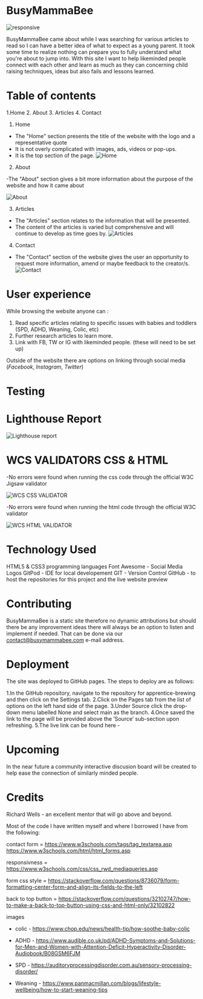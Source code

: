 # BusyMammaBee #
![responsive](https://user-images.githubusercontent.com/88729876/139498960-73c33f24-dcea-4b11-a719-b0616aca8183.jpg)

 BusyMammaBee came about while I was searching for various articles to read so I can have a better idea of what to expect as a young parent. It took some time to realize nothing can prepare you to fully understand what you're about to jump into. With this site I want to help likeminded people connect with each other and learn as much as they can concerning child raising techniques, ideas but also fails and lessons learned.

 # Table of contents #
 
 1.Home
 2. About
 3. Articles
 4. Contact
 
 
 
 1. Home
- The  "Home" section presents the title of the website with the logo and a representative quote
- It is not overly complicated with images, ads, videos or pop-ups.
- It is the top section of the page.
 ![Home](https://user-images.githubusercontent.com/88729876/138574564-7786f77f-e5ac-4f72-8e12-25683cfecea1.jpg)

 2. About

-The "About" section gives a bit more information about the purpose of the website and how it came about

 ![About](https://user-images.githubusercontent.com/88729876/138574566-966c474b-cbff-4bfd-a1c5-02c6ebc13210.jpg)

 3. Articles

- The "Articles" section relates to the information that will be presented.
- The content of the articles is varied but comprehensive and will continue to develop as time goes by.
 ![Articles](https://user-images.githubusercontent.com/88729876/138574568-bcf2b416-0d4f-4cbe-a53e-9988d45f52a1.jpg)

 4. Contact
 
 - The "Contact" section of the website gives the user an opportunity to request more information, amend or maybe feedback to the creator/s.
![Contact](https://user-images.githubusercontent.com/88729876/138574570-1edd2e0c-df9c-4754-9824-183c1ff49374.jpg)

# User experience #

While browsing the website anyone can :

1. Read specific articles relating to specific issues with babies and toddlers (SPD, ADHD, Weaning, Colic, etc)
2. Further research articles to learn more.
3. Link with FB, TW or IG with likeminded people. (these will need to be set up)

Outside of the website there are options on linking through social media (*Facebook*, *Instagram*,  *Twitter*)

# Testing #


# Lighthouse Report #
![Lighthouse report](https://user-images.githubusercontent.com/88729876/138574355-74129f97-a1db-460d-b018-94244149f521.jpg)


# WCS VALIDATORS CSS & HTML #

-No errors were found when running the css code through the official W3C Jigsaw validator

![WCS CSS VALIDATOR](https://user-images.githubusercontent.com/88729876/138574373-ff97db7e-72a0-4f5e-85ee-acf1904e8185.jpg)

-No errors were found when running the html code through the official W3C validator

![WCS HTML VALIDATOR](https://user-images.githubusercontent.com/88729876/138574376-ce9890d5-61ff-4fd0-87f2-8c84bdd724f2.jpg)


# Technology Used #
HTML5 & CSS3 programming languages
Font Awesome - Social Media Logos
GitPod - IDE for local developement
GIT - Version Control
GitHub - to host the repositories for this project and the live website preview

# Contributing #

BusyMammaBee is a static site therefore no dynamic attributions but should there be any improvement ideas there will always be an option to listen and implement if needed. That can be done via our contact@busymammabee.com e-mail address.

# Deployment #
The site was deployed to GitHub pages. The steps to deploy are as follows:

1.In the GitHub repository, navigate to the repository for apprentice-brewing and then click on the Settings tab.
2.Click on the Pages tab from the list of options on the left hand side of the page.
3.Under Source click the drop-down menu labelled None and select main as the branch.
4.Once saved the link to the page will be provided above the ‘Source’ sub-section upon refreshing.
5.The live link can be found here -
# Upcoming #

In the near future a community interactive discusion board will be created to help ease the connection of similarly minded people.


# Credits 

Richard Wells - an excellent mentor that will go above and beyond.

Most of the code I have written myself and where I borrowed I have from the following:

contact form = https://www.w3schools.com/tags/tag_textarea.asp
               https://www.w3schools.com/html/html_forms.asp

responsivness = https://www.w3schools.com/css/css_rwd_mediaqueries.asp

form css style = https://stackoverflow.com/questions/8736079/form-formatting-center-form-and-align-its-fields-to-the-left

back to top button = https://stackoverflow.com/questions/32102747/how-to-make-a-back-to-top-button-using-css-and-html-only/32102822


images

- colic - https://www.chop.edu/news/health-tip/how-soothe-baby-colic

- ADHD - https://www.audible.co.uk/pd/ADHD-Symptoms-and-Solutions-for-Men-and-Women-with-Attention-Deficit-Hyperactivity-Disorder-Audiobook/B08GSM6FJM

- SPD - https://auditoryprocessingdisorder.com.au/sensory-processing-disorder/

- Weaning - https://www.panmacmillan.com/blogs/lifestyle-wellbeing/how-to-start-weaning-tips


